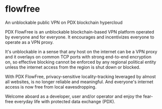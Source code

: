 # flowfree
An unblockable public VPN on PDX blockchain hypercloud

PDX FlowFree is an unblockable blockchain-based VPN platform operated by everyone and for everyone. It encourages and incentivizes everyone to operate as a VPN proxy. 

It's unblockable in a sense that any host on the internet can be a VPN proxy and it overlays on common TCP ports with strong end-to-end encryption on, so effective blocking cannot be enforced by any regional political entity unless the internet access from the region is shut down or blocked. 

With PDX FlowFree, privacy-sensitive locality-tracking leveraged by almost all websites, is no longer reliable and meaningful. And everyone's internet access is now free from local eavesdropping.

Welcome aboard as a developer, user and/or operator and enjoy the fear-free everyday life with protected data exchange (PDX).






